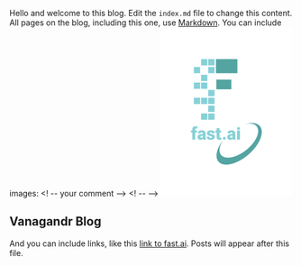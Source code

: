 Hello and welcome to this blog. Edit the `index.md` file to change this content. All pages on the blog, including this one, use [Markdown](https://guides.github.com/features/mastering-markdown/). You can include images:
<! -- your comment -->
<! --  -->
![Image of fast.ai logo](images/logo.png)

## Vanagandr Blog

And you can include links, like this [link to fast.ai](https://www.fast.ai). Posts will appear after this file. 
